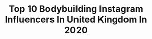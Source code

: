 ---
title: Top 10 Bodybuilding Instagram Influencers In United Kingdom In 2020
description: >-
  Find top bodybuilding Instagram influencers in United Kingdom in 2020. Most popular hashtags: #fitnessmotivation #bodybuilding #fitness #fit.
platform: Instagram
profiles:
  - username: "marc__hector"
    fullname: >-
      Marc Hector - IFBB PRO
    location: "United Kingdom"
    followers: 21603
    engagement: 584
    commentsToLikes: 0.044378
    avatar: "https://scontent-lhr8-1.cdninstagram.com/v/t51.2885-19/s320x320/43913742_780178905679014_4089452213238235136_n.jpg?_nc_ht=scontent-lhr8-1.cdninstagram.com&_nc_ohc=J3Y6GAFHZxEAX-Ht3x4&oh=412b9a61f0c6efef18ec8e8be95e0b89&oe=5EB8E38F"
    verified: false
    hashtags: "#2020, #covi, #camelcrew, #motivationmonday"
  - username: "marco_dgo"
    fullname: >-
      Marco DaSquatto
    location: "United Kingdom"
    followers: 14254
    engagement: 511
    commentsToLikes: 0.036408
    avatar: "https://scontent-lht6-1.cdninstagram.com/v/t51.2885-19/s320x320/71520428_264663111116692_575437746928091136_n.jpg?_nc_ht=scontent-lht6-1.cdninstagram.com&_nc_ohc=0qbUCBeXlY4AX-KVnmm&oh=59616d0685bf580a1ff2d26f5fc0b7c0&oe=5EBC28C0"
    verified: false
    hashtags: "#chrismastree, #sundayfunday, #stayathome, #10yearschallenge"
  - username: "katfreemanfitness"
    fullname: >-
      Kat Freeman
    location: "United Kingdom"
    followers: 46604
    engagement: 133
    commentsToLikes: 0.139587
    avatar: "https://scontent-amt2-1.cdninstagram.com/v/t51.2885-19/s320x320/81789200_2274458099519194_5580005400540872704_n.jpg?_nc_ht=scontent-amt2-1.cdninstagram.com&_nc_ohc=9uKd_8PY0PEAX9xItM8&oh=a14ac622b37a0815c6dc05fd203fc5b2&oe=5EBBFDBB"
    verified: false
    hashtags: "#newhobby, #pullups, #catchflights, #nahimjoking"
  - username: "ladyflowercookies"
    fullname: >-
      Ann🇬🇧
    location: "United Kingdom"
    followers: 110266
    engagement: 1271
    commentsToLikes: 0.067329
    avatar: "https://scontent-hkt1-1.cdninstagram.com/v/t51.2885-19/s320x320/87528722_522443881654055_2139487140449353728_n.jpg?_nc_ht=scontent-hkt1-1.cdninstagram.com&_nc_ohc=5wHibP0nQXgAX81bY3H&oh=b24ea32ad81e927ee4a106787e29af8c&oe=5EA32B23"
    verified: false
    hashtags: "#believe, #stayhome, #strong, #staywarm"
  - username: "chloee.fitness97"
    fullname: >-
      Chloe | Fitness 🏋🏼‍♀️
    location: "United Kingdom"
    followers: 8439
    engagement: 1939
    commentsToLikes: 0.091141
    avatar: "https://scontent-ams4-1.cdninstagram.com/v/t51.2885-19/s320x320/65507028_329163441358912_8481604126541611008_n.jpg?_nc_ht=scontent-ams4-1.cdninstagram.com&_nc_ohc=bahj8A_V-QsAX9xzkvI&oh=dfd74e66173c5e87f449e53bf70711cb&oe=5EB8E7EA"
    verified: false
    hashtags: "#upperbody, #fitlife, #workouttips, #teammyp"
  - username: "tabslifts"
    fullname: >-
      🌻TABS LOFTS🌻
    location: "United Kingdom"
    followers: 10751
    engagement: 1333
    commentsToLikes: 0.090203
    avatar: "https://instagram.ffuk3-1.fna.fbcdn.net/v/t51.2885-19/s320x320/67285158_642430996240609_2069337211970519040_n.jpg?_nc_ht=instagram.ffuk3-1.fna.fbcdn.net&_nc_ohc=XFV8gGYQsF4AX8-VJgT&oh=9781b9ffd64d2feac2c95a75468bc927&oe=5EAED1C4"
    verified: false
    hashtags: "#isolationadvice, #motivation, #fitnessmotivation, #crossfit"
  - username: "sarahalicefitness"
    fullname: >-
      Sarah Alice | Fitness 🐺
    location: "United Kingdom"
    followers: 8417
    engagement: 1549
    commentsToLikes: 0.064686
    avatar: "https://scontent-gmp1-1.cdninstagram.com/v/t51.2885-19/s320x320/89028197_1077405629298552_2231491370063757312_n.jpg?_nc_ht=scontent-gmp1-1.cdninstagram.com&_nc_ohc=R_-St7e0EvYAX8nBqO-&oh=395b792eabc5d89c88141867eb8d3055&oe=5EA5A8CE"
    verified: false
    hashtags: "#girlswithmuscle, #workoutmotivation, #portraitinspiration, #saturdaystyle"
  - username: "jade.marie.wadman"
    fullname: >-
      Jade Marie Wadman ✨
    location: "United Kingdom"
    followers: 6294
    engagement: 2421
    commentsToLikes: 0.081528
    avatar: "https://scontent-ams4-1.cdninstagram.com/v/t51.2885-19/s320x320/93223155_2843968289015583_775924080116236288_n.jpg?_nc_ht=scontent-ams4-1.cdninstagram.com&_nc_ohc=yMxoGuyjIesAX_wmuB-&oh=c1d0c5b1f6d576bcdaced69342cee3a4&oe=5EB92FBD"
    verified: false
    hashtags: "#workingprogress, #fitchicks, #hump, #straighthair"
  - username: "itscariocaangie"
    fullname: >-
      🇬🇧 Carioca_Angie 🇧🇷 🇸🇪
    location: "United Kingdom"
    followers: 67125
    engagement: 738
    commentsToLikes: 0.075536
    avatar: "https://scontent-amt2-1.cdninstagram.com/v/t51.2885-19/s320x320/67421331_508942219858085_5731157007767961600_n.jpg?_nc_ht=scontent-amt2-1.cdninstagram.com&_nc_ohc=rFws2Lrajs0AX9AyV5w&oh=aa9250d70d47f07b2bb180527b848eeb&oe=5EB94FB8"
    verified: false
    hashtags: "#getwet, #verao, #evening, #style"
  - username: "georgiegyms"
    fullname: >-
      NHS Doctor / Fitness & Health
    location: "United Kingdom"
    followers: 18284
    engagement: 696
    commentsToLikes: 0.233867
    avatar: "https://scontent-ams4-1.cdninstagram.com/v/t51.2885-19/s320x320/87421451_546108029597790_7332696934592806912_n.jpg?_nc_ht=scontent-ams4-1.cdninstagram.com&_nc_ohc=yKLSkyiHQ1oAX8xByzW&oh=cdfa568c7565442d8f8cdce289d5b5c1&oe=5E8415BC"
    verified: false
    hashtags: "#origym, #mondaymotivation, #cov, #shreddy"
---